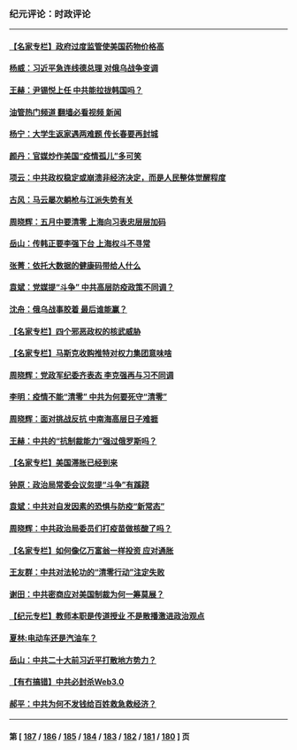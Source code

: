 ### 纪元评论：时政评论
---
#### [【名家专栏】政府过度监管使美国药物价格高](../../pages/nsc1025/n13731332.md?05110330) 
#### [杨威：习近平急连线德总理 对俄乌战争变调](../../pages/nsc1025/n13731742.md?05110330) 
#### [王赫：尹锡悦上任 中共能拉拢韩国吗？](../../pages/nsc1025/n13731625.md?05110330) 
#### [油管热门频道 翻墙必看视频 新闻](ok?05110330)
#### [杨宁：大学生返家遇两难题 传长春要再封城](../../pages/nsc1025/n13731454.md?05110330) 
#### [颜丹：官媒炒作美国“疫情孤儿”多可笑](../../pages/nsc1025/n13730602.md?05110330) 
#### [项云：中共政权稳定或崩溃非经济决定，而是人民整体觉醒程度](../../pages/nsc1025/n13731155.md?05110330) 
#### [古风：马云屡次躺枪与江派失势有关](../../pages/nsc1025/n13731131.md?05110330) 
#### [周晓辉：五月中要清零 上海向习表忠层层加码](../../pages/nsc1025/n13730636.md?05110330) 
#### [岳山：传韩正要李强下台 上海权斗不寻常](../../pages/nsc1025/n13730241.md?05110330) 
#### [张菁：依托大数据的健康码带给人什么](../../pages/nsc1025/n13730595.md?05110330) 
#### [袁斌：党媒提“斗争” 中共高层防疫政策不同调？](../../pages/nsc1025/n13730399.md?05110330) 
#### [沈舟：俄乌战事胶着 最后谁能赢？](../../pages/nsc1025/n13729909.md?05110330) 
#### [【名家专栏】四个邪恶政权的核武威胁](../../pages/nsc1025/n13729936.md?05110330) 
#### [【名家专栏】马斯克收购推特对权力集团意味啥](../../pages/nsc1025/n13729521.md?05110330) 
#### [周晓辉：党政军纪委齐表态 李克强再与习不同调](../../pages/nsc1025/n13729714.md?05110330) 
#### [李明：疫情不能“清零” 中共为何要死守“清零”](../../pages/nsc1025/n13729461.md?05110330) 
#### [周晓辉：面对挑战反抗 中南海高层日子难捱](../../pages/nsc1025/n13728919.md?05110330) 
#### [王赫：中共的“抗制裁能力”强过俄罗斯吗？](../../pages/nsc1025/n13729012.md?05110330) 
#### [【名家专栏】美国滞胀已经到来](../../pages/nsc1025/n13728602.md?05110330) 
#### [钟原：政治局常委会议忽提“斗争”有蹊跷](../../pages/nsc1025/n13728275.md?05110330) 
#### [袁斌：中共对自发因素的恐惧与防疫“新常态”](../../pages/nsc1025/n13728627.md?05110330) 
#### [周晓辉：中共政治局委员们打疫苗做核酸了吗？](../../pages/nsc1025/n13728567.md?05110330) 
#### [【名家专栏】如何像亿万富翁一样投资 应对通胀](../../pages/nsc1025/n13727916.md?05110330) 
#### [王友群：中共对法轮功的“清零行动”注定失败](../../pages/nsc1025/n13727525.md?05110330) 
#### [谢田：中共密商应对美国制裁为何一筹莫展？](../../pages/nsc1025/n13728088.md?05110330) 
#### [【纪元专栏】教师本职是传道授业 不是散播激进政治观点](../../pages/nsc1025/n13728085.md?05110330) 
#### [夏林:电动车还是汽油车？](../../pages/nsc1025/n13728044.md?05110330) 
#### [岳山：中共二十大前习近平打散地方势力？](../../pages/nsc1025/n13727702.md?05110330) 
#### [【有冇搞错】中共必封杀Web3.0](../../pages/nsc1025/n13727399.md?05110330) 
#### [郝平：中共为何不发钱给百姓救急救经济？](../../pages/nsc1025/n13727708.md?05110330) 

---
#### 第 [ [187](./187.md?05110330) / [186](./186.md?05110330) / [185](./185.md?05110330) / [184](./184.md?05110330) / [183](./183.md?05110330) / [182](./182.md?05110330) / [181](./181.md?05110330) / [180](./180.md?05110330) ] 页
